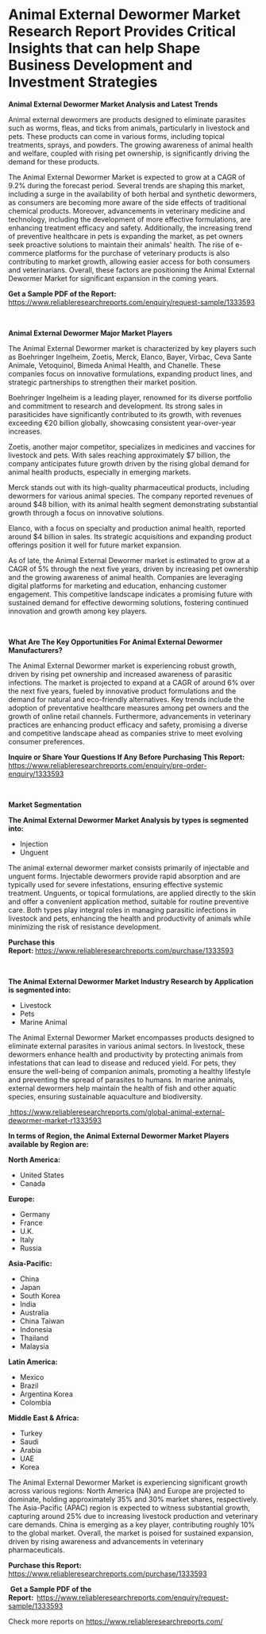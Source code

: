 <p><h1>Animal External Dewormer Market Research Report Provides Critical Insights that can help Shape Business Development and Investment Strategies</h1></p><p><strong>Animal External Dewormer Market Analysis and Latest Trends</strong></p>
<p><p>Animal external dewormers are products designed to eliminate parasites such as worms, fleas, and ticks from animals, particularly in livestock and pets. These products can come in various forms, including topical treatments, sprays, and powders. The growing awareness of animal health and welfare, coupled with rising pet ownership, is significantly driving the demand for these products.</p><p>The Animal External Dewormer Market is expected to grow at a CAGR of 9.2% during the forecast period. Several trends are shaping this market, including a surge in the availability of both herbal and synthetic dewormers, as consumers are becoming more aware of the side effects of traditional chemical products. Moreover, advancements in veterinary medicine and technology, including the development of more effective formulations, are enhancing treatment efficacy and safety. Additionally, the increasing trend of preventive healthcare in pets is expanding the market, as pet owners seek proactive solutions to maintain their animals' health. The rise of e-commerce platforms for the purchase of veterinary products is also contributing to market growth, allowing easier access for both consumers and veterinarians. Overall, these factors are positioning the Animal External Dewormer Market for significant expansion in the coming years.</p></p>
<p><strong>Get a Sample PDF of the Report:&nbsp;</strong> <a href="https://www.reliableresearchreports.com/enquiry/request-sample/1333593?utm_campaign=2264&utm_medium=2&utm_source=Github&utm_content=ia&utm_term=24032025&utm_id=animal-external-dewormer">https://www.reliableresearchreports.com/enquiry/request-sample/1333593</a></p>
<p>&nbsp;</p>
<p><strong>Animal External Dewormer Major Market Players</strong></p>
<p><p>The Animal External Dewormer market is characterized by key players such as Boehringer Ingelheim, Zoetis, Merck, Elanco, Bayer, Virbac, Ceva Sante Animale, Vetoquinol, Bimeda Animal Health, and Chanelle. These companies focus on innovative formulations, expanding product lines, and strategic partnerships to strengthen their market position.</p><p>Boehringer Ingelheim is a leading player, renowned for its diverse portfolio and commitment to research and development. Its strong sales in parasiticides have significantly contributed to its growth, with revenues exceeding €20 billion globally, showcasing consistent year-over-year increases.</p><p>Zoetis, another major competitor, specializes in medicines and vaccines for livestock and pets. With sales reaching approximately $7 billion, the company anticipates future growth driven by the rising global demand for animal health products, especially in emerging markets.</p><p>Merck stands out with its high-quality pharmaceutical products, including dewormers for various animal species. The company reported revenues of around $48 billion, with its animal health segment demonstrating substantial growth through a focus on innovative solutions.</p><p>Elanco, with a focus on specialty and production animal health, reported around $4 billion in sales. Its strategic acquisitions and expanding product offerings position it well for future market expansion.</p><p>As of late, the Animal External Dewormer market is estimated to grow at a CAGR of 5% through the next five years, driven by increasing pet ownership and the growing awareness of animal health. Companies are leveraging digital platforms for marketing and education, enhancing customer engagement. This competitive landscape indicates a promising future with sustained demand for effective deworming solutions, fostering continued innovation and growth among key players.</p></p>
<p>&nbsp;</p>
<p><strong>What Are The Key Opportunities For Animal External Dewormer Manufacturers?</strong></p>
<p><p>The Animal External Dewormer market is experiencing robust growth, driven by rising pet ownership and increased awareness of parasitic infections. The market is projected to expand at a CAGR of around 6% over the next five years, fueled by innovative product formulations and the demand for natural and eco-friendly alternatives. Key trends include the adoption of preventative healthcare measures among pet owners and the growth of online retail channels. Furthermore, advancements in veterinary practices are enhancing product efficacy and safety, promising a diverse and competitive landscape ahead as companies strive to meet evolving consumer preferences.</p></p>
<p><strong>Inquire or Share Your Questions If Any Before Purchasing This Report:</strong> <a href="https://www.reliableresearchreports.com/enquiry/pre-order-enquiry/1333593?utm_campaign=2264&utm_medium=2&utm_source=Github&utm_content=ia&utm_term=24032025&utm_id=animal-external-dewormer">https://www.reliableresearchreports.com/enquiry/pre-order-enquiry/1333593</a></p>
<p>&nbsp;</p>
<p><strong>Market Segmentation</strong></p>
<p><strong>The Animal External Dewormer Market Analysis by types is segmented into:</strong></p>
<p><ul><li>Injection</li><li>Unguent</li></ul></p>
<p><p>The animal external dewormer market consists primarily of injectable and unguent forms. Injectable dewormers provide rapid absorption and are typically used for severe infestations, ensuring effective systemic treatment. Unguents, or topical formulations, are applied directly to the skin and offer a convenient application method, suitable for routine preventive care. Both types play integral roles in managing parasitic infections in livestock and pets, enhancing the health and productivity of animals while minimizing the risk of resistance development.</p></p>
<p><strong>Purchase this Report:&nbsp;</strong><a href="https://www.reliableresearchreports.com/purchase/1333593?utm_campaign=2264&utm_medium=2&utm_source=Github&utm_content=ia&utm_term=24032025&utm_id=animal-external-dewormer">https://www.reliableresearchreports.com/purchase/1333593</a></p>
<p>&nbsp;</p>
<p><strong>The Animal External Dewormer Market Industry Research by Application is segmented into:</strong></p>
<p><ul><li>Livestock</li><li>Pets</li><li>Marine Animal</li></ul></p>
<p><p>The Animal External Dewormer Market encompasses products designed to eliminate external parasites in various animal sectors. In livestock, these dewormers enhance health and productivity by protecting animals from infestations that can lead to disease and reduced yield. For pets, they ensure the well-being of companion animals, promoting a healthy lifestyle and preventing the spread of parasites to humans. In marine animals, external dewormers help maintain the health of fish and other aquatic species, ensuring sustainable aquaculture and biodiversity.</p></p>
<p><a href="https://www.reliableresearchreports.com/global-animal-external-dewormer-market-r1333593?utm_campaign=2264&utm_medium=2&utm_source=Github&utm_content=ia&utm_term=24032025&utm_id=animal-external-dewormer">&nbsp;https://www.reliableresearchreports.com/global-animal-external-dewormer-market-r1333593</a></p>
<p><strong>In terms of Region, the Animal External Dewormer Market Players available by Region are:</strong></p>
<p>
    <p> <strong> North America: </strong>
        <ul>
            <li>United States</li>
            <li>Canada</li>
        </ul>
        </p> 
    <p> <strong> Europe: </strong>
        <ul>
            <li>Germany</li>
            <li>France</li>
            <li>U.K.</li>
            <li>Italy</li>
            <li>Russia</li>
        </ul>
        </p> 
    <p> <strong> Asia-Pacific: </strong>
        <ul>
            <li>China</li>
            <li>Japan</li>
            <li>South Korea</li>
            <li>India</li>
            <li>Australia</li>
            <li>China Taiwan</li>
            <li>Indonesia</li>
            <li>Thailand</li>
            <li>Malaysia</li>
        </ul>
        </p> 
    <p> <strong> Latin America: </strong>
        <ul>
            <li>Mexico</li>
            <li>Brazil</li>
            <li>Argentina Korea</li>
            <li>Colombia</li>
        </ul>
        </p> 
    <p> <strong> Middle East & Africa: </strong>
        <ul>
            <li>Turkey</li>
            <li>Saudi</li>
            <li>Arabia</li>
            <li>UAE</li>
            <li>Korea</li>
        </ul>
    </p>
    </p>
<p><p>The Animal External Dewormer Market is experiencing significant growth across various regions: North America (NA) and Europe are projected to dominate, holding approximately 35% and 30% market shares, respectively. The Asia-Pacific (APAC) region is expected to witness substantial growth, capturing around 25% due to increasing livestock production and veterinary care demands. China is emerging as a key player, contributing roughly 10% to the global market. Overall, the market is poised for sustained expansion, driven by rising awareness and advancements in veterinary pharmaceuticals.</p></p>
<p><strong>Purchase this Report: </strong><a href="https://www.reliableresearchreports.com/purchase/1333593?utm_campaign=2264&utm_medium=2&utm_source=Github&utm_content=ia&utm_term=24032025&utm_id=animal-external-dewormer">https://www.reliableresearchreports.com/purchase/1333593</a></p>
<p>&nbsp;<strong>Get a Sample PDF of the Report:&nbsp;&nbsp;</strong><a href="https://www.reliableresearchreports.com/enquiry/request-sample/1333593?utm_campaign=2264&utm_medium=2&utm_source=Github&utm_content=ia&utm_term=24032025&utm_id=animal-external-dewormer">https://www.reliableresearchreports.com/enquiry/request-sample/1333593</a></p>
<p><strong></strong></p>
<p>Check more reports on <a href="https://www.reliableresearchreports.com/?utm_campaign=2264&utm_medium=2&utm_source=Github&utm_content=ia&utm_term=24032025&utm_id=animal-external-dewormer">https://www.reliableresearchreports.com/</a></p>